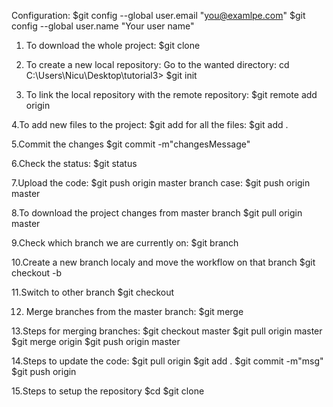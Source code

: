 Configuration:
$git config --global user.email "you@examlpe.com"
$git config --global user.name "Your user name"



1. To download the whole project:
$git clone <repositoryLink>

2. To create a new local repository:
Go to the wanted directory: cd C:\Users\Nicu\Desktop\tutorial3>
$git init

3. To link the local repository with the remote repository:
$git remote add origin <repositoryLink>

4.To add new files to the project:
$git add <filname>
for all the files:
$git add .

5.Commit the changes
$git commit -m"changesMessage"

6.Check the status:
$git status

7.Upload the code:
$git push origin <branchName>
master branch case:
$git push origin master

8.To download the project changes from master branch
$git pull origin master

9.Check which branch we are currently on:
$git branch

10.Create a new branch localy and move the workflow on that branch
$git checkout -b <branchName>

11.Switch to other branch
$git checkout <branchName>

12. Merge branches from the master branch:
$git merge <otherBranchName>


13.Steps for merging branches:
$git checkout master
$git pull origin master
$git merge origin <branch>
$git push origin master

14.Steps to update the code:
$git pull origin <branch>
$git add .
$git commit -m"msg"
$git push origin <branch>

15.Steps to setup the repository
$cd <localProjectDirectory>
$git clone <repositoryLink>